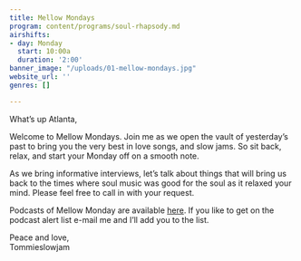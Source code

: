 ```yaml
---
title: Mellow Mondays
program: content/programs/soul-rhapsody.md
airshifts:
- day: Monday
  start: 10:00a
  duration: '2:00'
banner_image: "/uploads/01-mellow-mondays.jpg"
website_url: ''
genres: []

---
```

What’s up Atlanta,

Welcome to Mellow Mondays. Join me as we open the vault of yesterday’s past to bring you the very best in love songs, and slow jams. So sit back, relax, and start your Monday off on a smooth note.

As we bring informative interviews, let’s talk about things that will bring us back to the times where soul music was good for the soul as it relaxed your mind. Please feel free to call in with your request.

Podcasts of Mellow Monday are available [here](http://tommieslowjam22886.podomatic.com). If you like to get on the podcast alert list e-mail me and I’ll add you to the list.

Peace and love,  
Tommieslowjam